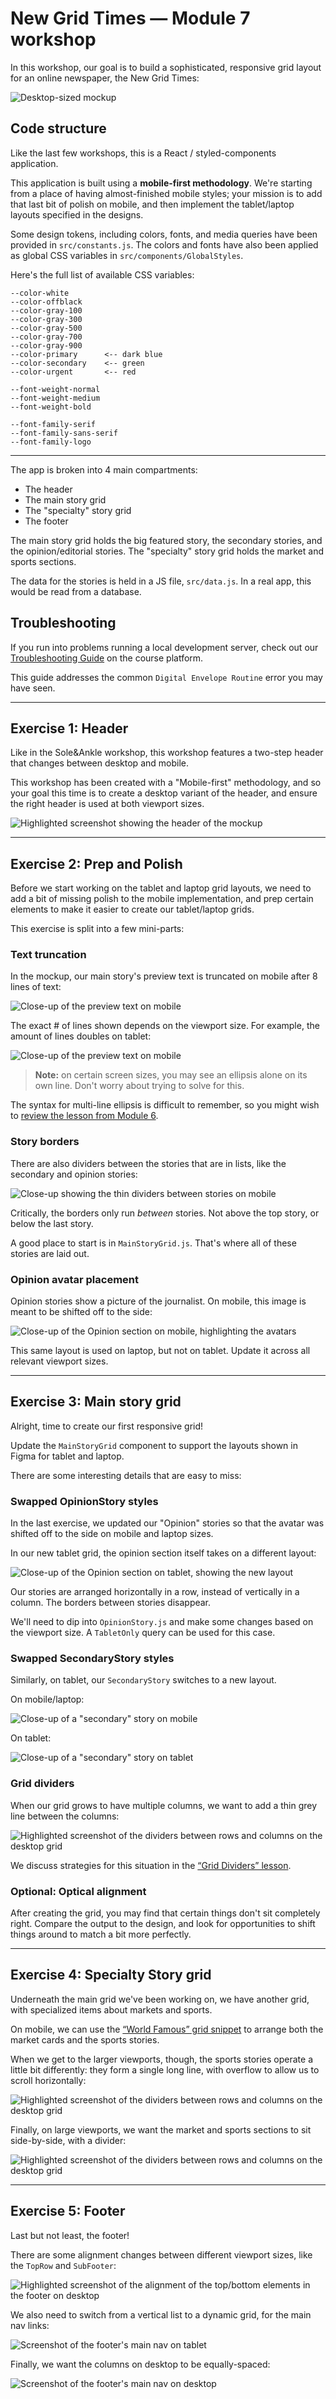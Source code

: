 # New Grid Times — Module 7 workshop

In this workshop, our goal is to build a sophisticated, responsive grid layout for an online newspaper, the New Grid Times:

![Desktop-sized mockup](./docs/desktop-mockup.png)

## Code structure

Like the last few workshops, this is a React / styled-components application.

This application is built using a **mobile-first methodology**. We're starting from a place of having almost-finished mobile styles; your mission is to add that last bit of polish on mobile, and then implement the tablet/laptop layouts specified in the designs.

Some design tokens, including colors, fonts, and media queries have been provided in `src/constants.js`. The colors and fonts have also been applied as global CSS variables in `src/components/GlobalStyles`.

Here's the full list of available CSS variables:

```
--color-white
--color-offblack
--color-gray-100
--color-gray-300
--color-gray-500
--color-gray-700
--color-gray-900
--color-primary      <-- dark blue
--color-secondary    <-- green
--color-urgent       <-- red

--font-weight-normal
--font-weight-medium
--font-weight-bold

--font-family-serif
--font-family-sans-serif
--font-family-logo
```

---

The app is broken into 4 main compartments:

- The header
- The main story grid
- The "specialty" story grid
- The footer

The main story grid holds the big featured story, the secondary stories, and the opinion/editorial stories. The "specialty" story grid holds the market and sports sections.

The data for the stories is held in a JS file, `src/data.js`. In a real app, this would be read from a database.

## Troubleshooting

If you run into problems running a local development server, check out our [Troubleshooting Guide](https://courses.joshwcomeau.com/troubleshooting) on the course platform.

This guide addresses the common `Digital Envelope Routine` error you may have seen.

---

## Exercise 1: Header

Like in the Sole&Ankle workshop, this workshop features a two-step header that changes between desktop and mobile.

This workshop has been created with a "Mobile-first" methodology, and so your goal this time is to create a desktop variant of the header, and ensure the right header is used at both viewport sizes.

![Highlighted screenshot showing the header of the mockup](./docs/header-cutout.png)

---

## Exercise 2: Prep and Polish

Before we start working on the tablet and laptop grid layouts, we need to add a bit of missing polish to the mobile implementation, and prep certain elements to make it easier to create our tablet/laptop grids.

This exercise is split into a few mini-parts:

### Text truncation

In the mockup, our main story's preview text is truncated on mobile after 8 lines of text:

![Close-up of the preview text on mobile](./docs/text-truncation-mobile.png)

The exact # of lines shown depends on the viewport size. For example, the amount of lines doubles on tablet:

![Close-up of the preview text on mobile](./docs/text-truncation-tablet.png)

> **Note:** on certain screen sizes, you may see an ellipsis alone on its own line. Don't worry about trying to solve for this.

The syntax for multi-line ellipsis is difficult to remember, so you might wish to [review the lesson from Module 6](https://courses.joshwcomeau.com/css-for-js/06-typography-and-media/03-text-overflow#multi-line-ellipsis).

### Story borders

There are also dividers between the stories that are in lists, like the secondary and opinion stories:

![Close-up showing the thin dividers between stories on mobile](./docs/dividers.png)

Critically, the borders only run _between_ stories. Not above the top story, or below the last story.

A good place to start is in `MainStoryGrid.js`. That's where all of these stories are laid out.

### Opinion avatar placement

Opinion stories show a picture of the journalist. On mobile, this image is meant to be shifted off to the side:

![Close-up of the Opinion section on mobile, highlighting the avatars](./docs/mobile-avatar-position.png)

This same layout is used on laptop, but not on tablet. Update it across all relevant viewport sizes.

---

## Exercise 3: Main story grid

Alright, time to create our first responsive grid!

Update the `MainStoryGrid` component to support the layouts shown in Figma for tablet and laptop.

There are some interesting details that are easy to miss:

### Swapped OpinionStory styles

In the last exercise, we updated our "Opinion" stories so that the avatar was shifted off to the side on mobile and laptop sizes.

In our new tablet grid, the opinion section itself takes on a different layout:

![Close-up of the Opinion section on tablet, showing the new layout](./docs/opinion-row.png)

Our stories are arranged horizontally in a row, instead of vertically in a column. The borders between stories disappear.

We'll need to dip into `OpinionStory.js` and make some changes based on the viewport size. A `TabletOnly` query can be used for this case.

### Swapped SecondaryStory styles

Similarly, on tablet, our `SecondaryStory` switches to a new layout.

On mobile/laptop:

![Close-up of a "secondary" story on mobile](./docs/secondary-mobile.png)

On tablet:

![Close-up of a "secondary" story on tablet](./docs/secondary-tablet.png)

### Grid dividers

When our grid grows to have multiple columns, we want to add a thin grey line between the columns:

![Highlighted screenshot of the dividers between rows and columns on the desktop grid](./docs/desktop-dividers.png)

We discuss strategies for this situation in the [“Grid Dividers” lesson](https://courses.joshwcomeau.com/css-for-js/07-css-grid/11-grid-dividers).

### Optional: Optical alignment

After creating the grid, you may find that certain things don't sit completely right. Compare the output to the design, and look for opportunities to shift things around to match a bit more perfectly.

---

## Exercise 4: Specialty Story grid

Underneath the main grid we've been working on, we have another grid, with specialized items about markets and sports.

On mobile, we can use the [“World Famous” grid snippet](https://courses.joshwcomeau.com/css-for-js/07-css-grid/09-fluid-grids) to arrange both the market cards and the sports stories.

When we get to the larger viewports, though, the sports stories operate a little bit differently: they form a single long line, with overflow to allow us to scroll horizontally:

![Highlighted screenshot of the dividers between rows and columns on the desktop grid](./docs/sports-overflow.gif)

Finally, on large viewports, we want the market and sports sections to sit side-by-side, with a divider:

![Highlighted screenshot of the dividers between rows and columns on the desktop grid](./docs/specialty-grid-desktop.png)

---

## Exercise 5: Footer

Last but not least, the footer!

There are some alignment changes between different viewport sizes, like the `TopRow` and `SubFooter`:

![Highlighted screenshot of the alignment of the top/bottom elements in the footer on desktop](./docs/footer-diagonals.png)

We also need to switch from a vertical list to a dynamic grid, for the main nav links:

![Screenshot of the footer's main nav on tablet](./docs/footer-main-nav-tablet.png)

Finally, we want the columns on desktop to be equally-spaced:

![Screenshot of the footer's main nav on desktop](./docs/footer-link-alignment.png)
